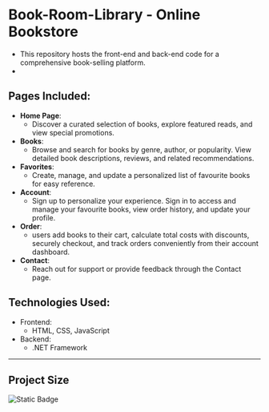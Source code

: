 # Book-Room-Library - Online Bookstore
- This repository hosts the front-end and back-end code for a comprehensive book-selling platform.
- 
## Pages Included:
* **Home Page**:
  - Discover a curated selection of books, explore featured reads, and view special promotions.
* **Books**:
  - Browse and search for books by genre, author, or popularity. View detailed book descriptions, reviews, and related recommendations.
* **Favorites**:
  - Create, manage, and update a personalized list of favourite books for easy reference.
* **Account**:
  - Sign up to personalize your experience. Sign in to access and manage your favourite books, view order history, and update your profile.
* **Order**:
  - users add books to their cart, calculate total costs with discounts, securely checkout, and track orders conveniently from their account dashboard.
* **Contact**:
  - Reach out for support or provide feedback through the Contact page.
    
 ## Technologies Used:
* Frontend:
  - HTML, CSS, JavaScript
* Backend:
  - .NET Framework
 ---
 ## Project Size 
![Static Badge](https://img.shields.io/badge/:badgeContent)

